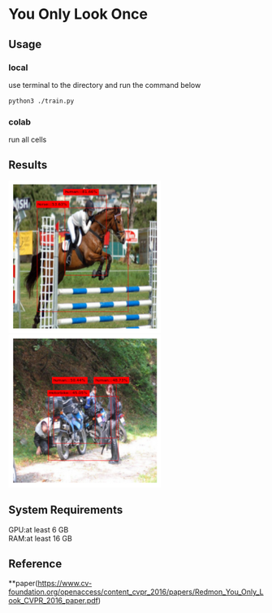 # You Only Look Once

## Usage
### local
use terminal to the directory and run the command below</br>
```bash
python3 ./train.py
```
### colab
run all cells

## Results
<img src="image/val1.png" alt="drawing" height="300"/></br>
<img src="image/val2.png" alt="drawing" height="300"/></br>

## System Requirements
GPU:at least 6 GB</br>
RAM:at least 16 GB</br>

## Reference
**paper(https://www.cv-foundation.org/openaccess/content_cvpr_2016/papers/Redmon_You_Only_Look_CVPR_2016_paper.pdf)
